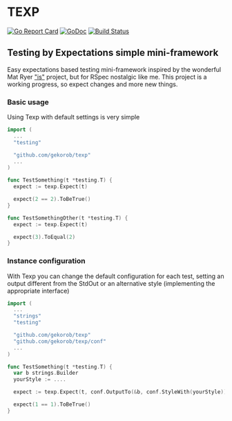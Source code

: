 # TEXP

[![Go Report Card](https://goreportcard.com/badge/github.com/gekorob/texp)](https://goreportcard.com/report/github.com/gekorob/texp) [![GoDoc](https://godoc.org/github.com/gekorob/texp?status.png)](http://godoc.org/github.com/gekorob/texp) [![Build Status](https://travis-ci.org/gekorob/texp.svg?branch=master)](https://travis-ci.org/gekorob/texp)

## Testing by Expectations simple mini-framework

Easy expectations based testing mini-framework inspired by the wonderful Mat Ryer ["is"](https://github.com/matryer/is) project, but for RSpec nostalgic like me.
This project is a working progress, so expect changes and more new things.

### Basic usage

Using Texp with default settings is very simple

```go
import (
  ...
  "testing"

  "github.com/gekorob/texp"
  ...
)

func TestSomething(t *testing.T) {
  expect := texp.Expect(t)

  expect(2 == 2).ToBeTrue()
}

func TestSomethingOther(t *testing.T) {
  expect := texp.Expect(t)

  expect(3).ToEqual(2)
}
```

### Instance configuration

With Texp you can change the default configuration for each test, setting an output different from the StdOut or an alternative style (implementing the appropriate interface)

```go
import (
  ...
  "strings"
  "testing"

  "github.com/gekorob/texp"
  "github.com/gekorob/texp/conf"
  ...
)

func TestSomething(t *testing.T) {
  var b strings.Builder
  yourStyle := ....

  expect := texp.Expect(t, conf.OutputTo(&b, conf.StyleWith(yourStyle))

  expect(1 == 1).ToBeTrue()
}
```
